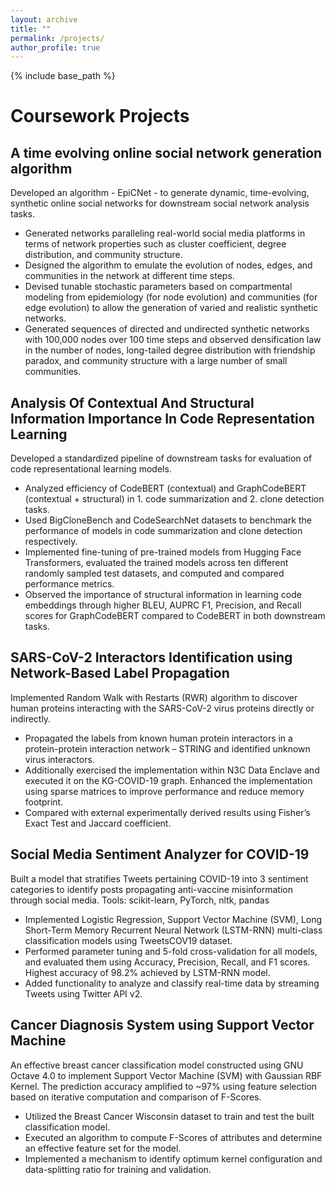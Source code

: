 ```yaml
---
layout: archive
title: ""
permalink: /projects/
author_profile: true
---
```


{% include base_path %}

# Coursework Projects

## A time evolving online social network generation algorithm
    
Developed an algorithm - EpiCNet - to generate dynamic, time-evolving, synthetic online social networks for downstream social network analysis tasks.

- Generated networks paralleling real-world social media platforms in terms of network properties such as cluster coefficient, degree distribution, and community structure.
- Designed the algorithm to emulate the evolution of nodes, edges, and communities in the network at different time steps.
- Devised tunable stochastic parameters based on compartmental modeling from epidemiology (for node evolution) and communities (for edge evolution) to allow the generation of varied and realistic synthetic networks.
- Generated sequences of directed and undirected synthetic networks with 100,000 nodes over 100 time steps and observed densification law in the number of nodes, long-tailed degree distribution with friendship paradox, and community structure with a large number of small communities. 


## Analysis Of Contextual And Structural Information Importance In Code Representation Learning
Developed a standardized pipeline of downstream tasks for evaluation of code representational learning models.

- Analyzed efficiency of CodeBERT (contextual) and GraphCodeBERT (contextual + structural) in 1. code summarization and 2. clone detection tasks.
- Used BigCloneBench and CodeSearchNet datasets to benchmark the performance of models in code summarization and clone detection respectively.
- Implemented fine-tuning of pre-trained models from Hugging Face Transformers, evaluated the trained models across ten different randomly sampled test datasets, and computed and compared performance metrics.
- Observed the importance of structural information in learning code embeddings through higher BLEU, AUPRC F1, Precision, and Recall scores for GraphCodeBERT compared to CodeBERT in both downstream tasks.

## SARS-CoV-2 Interactors Identification using Network-Based Label Propagation
Implemented Random Walk with Restarts (RWR) algorithm to discover human proteins interacting with the SARS-CoV-2 virus proteins directly or indirectly.

- Propagated the labels from known human protein interactors in a protein-protein interaction network – STRING and identified unknown virus interactors.
- Additionally exercised the implementation within N3C Data Enclave and executed it on the KG-COVID-19 graph. Enhanced the implementation using sparse matrices to improve performance and reduce memory footprint.
- Compared with external experimentally derived results using Fisher’s Exact Test and Jaccard coefficient.

## Social Media Sentiment Analyzer for COVID-19
Built a model that stratifies Tweets pertaining COVID-19 into 3 sentiment categories to identify posts propagating anti-vaccine misinformation through social media. Tools: scikit-learn, PyTorch, nltk, pandas

- Implemented Logistic Regression, Support Vector Machine (SVM), Long Short-Term Memory Recurrent Neural Network (LSTM-RNN) multi-class classification models using TweetsCOV19 dataset. 
- Performed parameter tuning and 5-fold cross-validation for all models, and evaluated them using Accuracy, Precision, Recall, and F1 scores. Highest accuracy of 98.2% achieved by LSTM-RNN model.
- Added functionality to analyze and classify real-time data by streaming Tweets using Twitter API v2.

## Cancer Diagnosis System using Support Vector Machine
An effective breast cancer classification model constructed using GNU Octave 4.0 to implement Support Vector Machine (SVM) with Gaussian RBF Kernel. The prediction accuracy amplified to ~97% using feature selection based on iterative computation and comparison of F-Scores. 
-  Utilized the Breast Cancer Wisconsin dataset to train and test the built classification model.
- Executed an algorithm to compute F-Scores of attributes and determine an effective feature set for the model.
- Implemented a mechanism to identify optimum kernel configuration and data-splitting ratio for training and validation.
